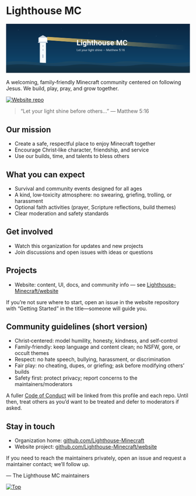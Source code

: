 # Lighthouse MC

![Lighthouse MC — a welcoming, family‑friendly Minecraft community centered on following Jesus](./banner.svg)

A welcoming, family‑friendly Minecraft community centered on following Jesus. We build, play, pray, and grow together.

[![Website repo](https://img.shields.io/badge/Website-repo-2F80ED?logo=github&logoColor=white)](https://github.com/Lighthouse-Minecraft/website)

> “Let your light shine before others…” — Matthew 5:16

## Our mission

- Create a safe, respectful place to enjoy Minecraft together
- Encourage Christ‑like character, friendship, and service
- Use our builds, time, and talents to bless others

## What you can expect

- Survival and community events designed for all ages
- A kind, low‑toxicity atmosphere: no swearing, griefing, trolling, or harassment
- Optional faith activities (prayer, Scripture reflections, build themes)
- Clear moderation and safety standards

## Get involved

- Watch this organization for updates and new projects
- Join discussions and open issues with ideas or questions
<!-- - Contribute to our public repositories (docs, code, artwork, builds)
- Invite friends who value a wholesome Minecraft experience -->

## Projects

- Website: content, UI, docs, and community info — see [Lighthouse-Minecraft/website](https://github.com/Lighthouse-Minecraft/website)

If you’re not sure where to start, open an issue in the website repository with “Getting Started” in the title—someone will guide you.

## Community guidelines (short version)

- Christ‑centered: model humility, honesty, kindness, and self‑control
- Family‑friendly: keep language and content clean; no NSFW, gore, or occult themes
- Respect: no hate speech, bullying, harassment, or discrimination
- Fair play: no cheating, dupes, or griefing; ask before modifying others’ builds
- Safety first: protect privacy; report concerns to the maintainers/moderators

A fuller [Code of Conduct](/CODE_OF_CONDUCT.md) will be linked from this profile and each repo. Until then, treat others as you’d want to be treated and defer to moderators if asked.

<!-- ## Contributing

We welcome contributions of many kinds:

- Content: copy, guides, tutorials, screenshots, artwork
- Code: website features, automation, tooling, plugins/datapacks (where applicable)
- Builds: spawn areas, community projects, redstone and farms that respect server health
- Operations: docs, issue triage, moderation, testing

General flow:

1) Check open issues or create one to discuss your idea
2) Fork and create a feature branch
3) Submit a concise pull request that links the issue and explains the change

Note: Licensing may differ by repository; please review the LICENSE file in each project.

## FAQ

- Do I have to be Christian to join?
  - Everyone is welcome. Please respect our values and guidelines.
- Is Lighthouse MC affiliated with a specific church or denomination?
  - No. We’re a Christ‑following, interdenominational community.
- Where are announcements made?
  - On the website repository (issues/discussions) and the org profile. We’ll add additional channels as they are established. -->

## Stay in touch

- Organization home: [github.com/Lighthouse-Minecraft](https://github.com/Lighthouse-Minecraft)
- Website project: [github.com/Lighthouse-Minecraft/website](https://github.com/Lighthouse-Minecraft/website)

If you need to reach the maintainers privately, open an issue and request a maintainer contact; we’ll follow up.

— The Lighthouse MC maintainers

[![Top](https://img.shields.io/badge/Top-181717?logo=github&logoColor=white&style=plastic)](#lighthouse-mc)
